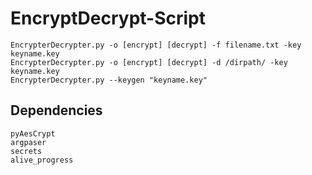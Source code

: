 # EncryptDecrypt-Script

```
EncrypterDecrypter.py -o [encrypt] [decrypt] -f filename.txt -key keyname.key
EncrypterDecrypter.py -o [encrypt] [decrypt] -d /dirpath/ -key keyname.key
EncrypterDecrypter.py --keygen "keyname.key"
```

## Dependencies
```
pyAesCrypt
argpaser
secrets
alive_progress
```
